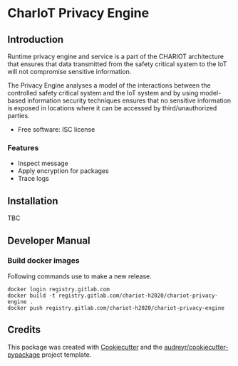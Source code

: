 # CharIoT Privacy Engine

## Introduction

Runtime privacy engine and service is a part of the CHARIOT architecture that ensures that data transmitted from the safety critical system to the IoT will not compromise sensitive information. 

The Privacy Engine analyses a model of the interactions between the controlled safety critical system and the IoT system and by using model-based information security techniques ensures that no sensitive information is exposed in locations where it can be accessed by third/unauthorized parties. 

* Free software: ISC license

### Features

* Inspect message
* Apply encryption for packages
* Trace logs

## Installation

TBC

## Developer Manual

### Build docker images

Following commands use to make a new release.

```
docker login registry.gitlab.com
docker build -t registry.gitlab.com/chariot-h2020/chariot-privacy-engine .
docker push registry.gitlab.com/chariot-h2020/chariot-privacy-engine
```

## Credits

This package was created with [Cookiecutter](https://github.com/audreyr/cookiecutter) and the [audreyr/cookiecutter-pypackage](https://github.com/audreyr/cookiecutter-pypackage) project template.
